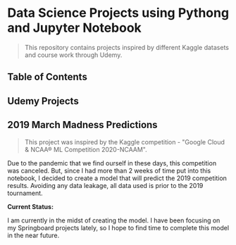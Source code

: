 # Data Science Projects using Pythong and Jupyter Notebook
> This repository contains projects inspired by different Kaggle datasets and course work through Udemy.

## Table of Contents


## Udemy Projects

## 2019 March Madness Predictions
> This project was inspired by the Kaggle competition - "Google Cloud & NCAA® ML Competition 2020-NCAAM".

Due to the pandemic that we find ourself in these days, this competition was canceled. But, since I had more than 2 weeks of time put into this notebook, I decided to create a model that will predict the 2019 competition results. Avoiding any data leakage, all data used is prior to the 2019 tournament.

**Current Status:**

I am currently in the midst of creating the model. I have been focusing on my Springboard projects lately, so I hope to find time to complete this model in the near future.
